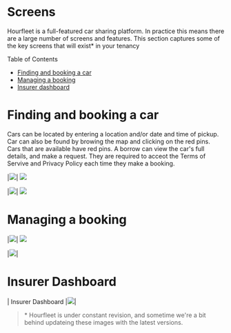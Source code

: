 # Screens  

Hourfleet is a full-featured car sharing platform. In practice this means there are a large number of screens and features. This section captures some of the key screens that will exist* in your tenancy

Table of Contents  
- [Finding and booking a car](#finding-and-booking-a-car)
- [Managing a booking](#managing-a-booking)
- [Insurer dashboard](#insurer-dashboard)


# Finding and booking a car 

Cars can be located by entering a location and/or date and time of pickup. Car can also be found by browing the map and clicking on the red pins. Cars that are available have red pins. A borrow can view the car's full details, and make a request. They are required to acceot the Terms of Servive and Privacy Policy each time they make a booking.

|![](images/screens/car-search.jpg)| ![](images/screens/car-map.jpg) 

|![](images/screens/booking-request.jpg)| ![](images/screens/booking-confirmation.jpg) 

# Managing a booking

|![](images/screens/dashboard-main.jpg)| ![](images/screens/dashboard-contact.jpg) 

|![](images/screens/dashboard-vehicle.jpg)|  



# Insurer Dashboard

| Insurer Dashboard |![](images/Insurers_Bookings_Desktop.jpg)|







> &ast; Hourfleet is under constant revision, and sometime we're a bit behind updateing these images with the latest versions. 
